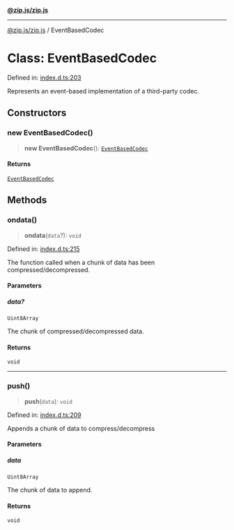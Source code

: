 [**@zip.js/zip.js**](../README.md)

***

[@zip.js/zip.js](../globals.md) / EventBasedCodec

# Class: EventBasedCodec

Defined in: [index.d.ts:203](https://github.com/gildas-lormeau/zip.js/blob/6e0fd98b749fcfd4608f898ad72964d533d72ffa/index.d.ts#L203)

Represents an event-based implementation of a third-party codec.

## Constructors

### new EventBasedCodec()

> **new EventBasedCodec**(): [`EventBasedCodec`](EventBasedCodec.md)

#### Returns

[`EventBasedCodec`](EventBasedCodec.md)

## Methods

### ondata()

> **ondata**(`data`?): `void`

Defined in: [index.d.ts:215](https://github.com/gildas-lormeau/zip.js/blob/6e0fd98b749fcfd4608f898ad72964d533d72ffa/index.d.ts#L215)

The function called when a chunk of data has been compressed/decompressed.

#### Parameters

##### data?

`Uint8Array`

The chunk of compressed/decompressed data.

#### Returns

`void`

***

### push()

> **push**(`data`): `void`

Defined in: [index.d.ts:209](https://github.com/gildas-lormeau/zip.js/blob/6e0fd98b749fcfd4608f898ad72964d533d72ffa/index.d.ts#L209)

Appends a chunk of data to compress/decompress

#### Parameters

##### data

`Uint8Array`

The chunk of data to append.

#### Returns

`void`
